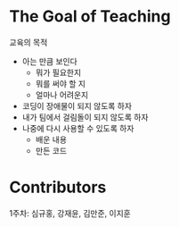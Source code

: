 # The Goal of Teaching

교육의 목적

* 아는 만큼 보인다
	* 뭐가 필요한지
	* 뭐를 써야 할 지
	* 얼마나 어려운지
* 코딩이 장애물이 되지 않도록 하자
* 내가 팀에서 걸림돌이 되지 않도록 하자
* 나중에 다시 사용할 수 있도록 하자
	* 배운 내용
	* 만든 코드

# Contributors

1주차: 심규홍, 강재윤, 김만준, 이지훈